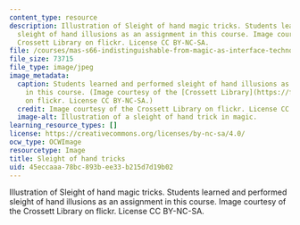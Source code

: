 ```yaml
---
content_type: resource
description: Illustration of Sleight of hand magic tricks. Students learned and performed
  sleight of hand illusions as an assignment in this course. Image courtesy of the
  Crossett Library on flickr. License CC BY-NC-SA.
file: /courses/mas-s66-indistinguishable-from-magic-as-interface-technology-and-tradition-spring-2015/45eccaaa78bc893bee33b215d7d19b02_mas-s66s15.jpg
file_size: 73715
file_type: image/jpeg
image_metadata:
  caption: Students learned and performed sleight of hand illusions as an assignment
    in this course. (Image courtesy of the [Crossett Library](https://flic.kr/p/9dnnAL)
    on flickr. License CC BY-NC-SA.)
  credit: Image courtesy of the Crossett Library on flickr. License CC BY-NC-SA.
  image-alt: Illustration of a sleight of hand trick in magic.
learning_resource_types: []
license: https://creativecommons.org/licenses/by-nc-sa/4.0/
ocw_type: OCWImage
resourcetype: Image
title: Sleight of hand tricks
uid: 45eccaaa-78bc-893b-ee33-b215d7d19b02
---
```

Illustration of Sleight of hand magic tricks. Students learned and performed sleight of hand illusions as an assignment in this course. Image courtesy of the Crossett Library on flickr. License CC BY-NC-SA.